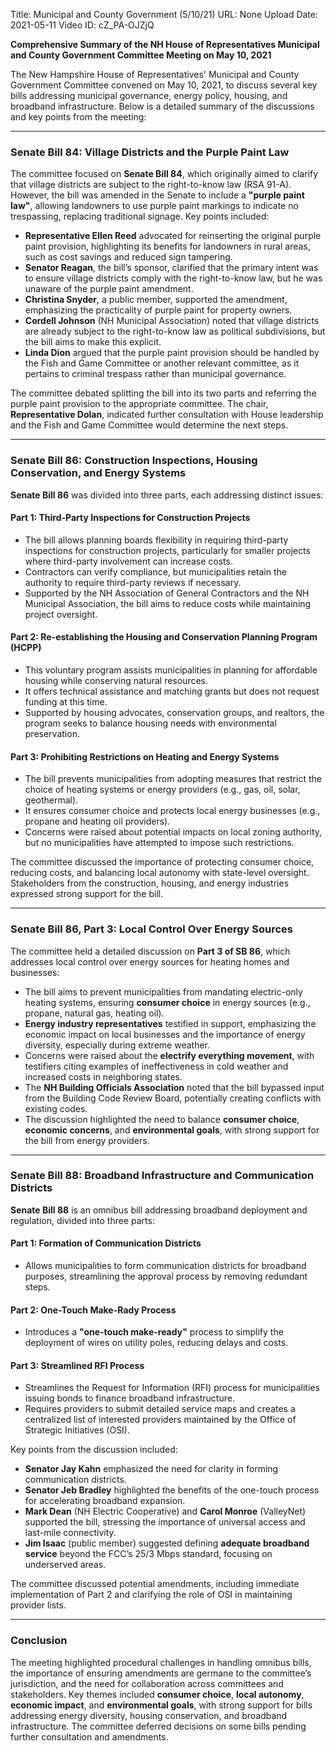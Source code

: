 Title: Municipal and County Government (5/10/21)
URL: None
Upload Date: 2021-05-11
Video ID: cZ_PA-OJZjQ

**Comprehensive Summary of the NH House of Representatives Municipal and County Government Committee Meeting on May 10, 2021**

The New Hampshire House of Representatives' Municipal and County Government Committee convened on May 10, 2021, to discuss several key bills addressing municipal governance, energy policy, housing, and broadband infrastructure. Below is a detailed summary of the discussions and key points from the meeting:

---

### **Senate Bill 84: Village Districts and the Purple Paint Law**
The committee focused on **Senate Bill 84**, which originally aimed to clarify that village districts are subject to the right-to-know law (RSA 91-A). However, the bill was amended in the Senate to include a **"purple paint law"**, allowing landowners to use purple paint markings to indicate no trespassing, replacing traditional signage. Key points included:
- **Representative Ellen Reed** advocated for reinserting the original purple paint provision, highlighting its benefits for landowners in rural areas, such as cost savings and reduced sign tampering.
- **Senator Reagan**, the bill’s sponsor, clarified that the primary intent was to ensure village districts comply with the right-to-know law, but he was unaware of the purple paint amendment.
- **Christina Snyder**, a public member, supported the amendment, emphasizing the practicality of purple paint for property owners.
- **Cordell Johnson** (NH Municipal Association) noted that village districts are already subject to the right-to-know law as political subdivisions, but the bill aims to make this explicit.
- **Linda Dion** argued that the purple paint provision should be handled by the Fish and Game Committee or another relevant committee, as it pertains to criminal trespass rather than municipal governance.

The committee debated splitting the bill into its two parts and referring the purple paint provision to the appropriate committee. The chair, **Representative Dolan**, indicated further consultation with House leadership and the Fish and Game Committee would determine the next steps.

---

### **Senate Bill 86: Construction Inspections, Housing Conservation, and Energy Systems**
**Senate Bill 86** was divided into three parts, each addressing distinct issues:

#### **Part 1: Third-Party Inspections for Construction Projects**
- The bill allows planning boards flexibility in requiring third-party inspections for construction projects, particularly for smaller projects where third-party involvement can increase costs.
- Contractors can verify compliance, but municipalities retain the authority to require third-party reviews if necessary.
- Supported by the NH Association of General Contractors and the NH Municipal Association, the bill aims to reduce costs while maintaining project oversight.

#### **Part 2: Re-establishing the Housing and Conservation Planning Program (HCPP)**
- This voluntary program assists municipalities in planning for affordable housing while conserving natural resources.
- It offers technical assistance and matching grants but does not request funding at this time.
- Supported by housing advocates, conservation groups, and realtors, the program seeks to balance housing needs with environmental preservation.

#### **Part 3: Prohibiting Restrictions on Heating and Energy Systems**
- The bill prevents municipalities from adopting measures that restrict the choice of heating systems or energy providers (e.g., gas, oil, solar, geothermal).
- It ensures consumer choice and protects local energy businesses (e.g., propane and heating oil providers).
- Concerns were raised about potential impacts on local zoning authority, but no municipalities have attempted to impose such restrictions.

The committee discussed the importance of protecting consumer choice, reducing costs, and balancing local autonomy with state-level oversight. Stakeholders from the construction, housing, and energy industries expressed strong support for the bill.

---

### **Senate Bill 86, Part 3: Local Control Over Energy Sources**
The committee held a detailed discussion on **Part 3 of SB 86**, which addresses local control over energy sources for heating homes and businesses:
- The bill aims to prevent municipalities from mandating electric-only heating systems, ensuring **consumer choice** in energy sources (e.g., propane, natural gas, heating oil).
- **Energy industry representatives** testified in support, emphasizing the economic impact on local businesses and the importance of energy diversity, especially during extreme weather.
- Concerns were raised about the **electrify everything movement**, with testifiers citing examples of ineffectiveness in cold weather and increased costs in neighboring states.
- The **NH Building Officials Association** noted that the bill bypassed input from the Building Code Review Board, potentially creating conflicts with existing codes.
- The discussion highlighted the need to balance **consumer choice**, **economic concerns**, and **environmental goals**, with strong support for the bill from energy providers.

---

### **Senate Bill 88: Broadband Infrastructure and Communication Districts**
**Senate Bill 88** is an omnibus bill addressing broadband deployment and regulation, divided into three parts:

#### **Part 1: Formation of Communication Districts**
- Allows municipalities to form communication districts for broadband purposes, streamlining the approval process by removing redundant steps.

#### **Part 2: One-Touch Make-Rady Process**
- Introduces a **"one-touch make-ready"** process to simplify the deployment of wires on utility poles, reducing delays and costs.

#### **Part 3: Streamlined RFI Process**
- Streamlines the Request for Information (RFI) process for municipalities issuing bonds to finance broadband infrastructure.
- Requires providers to submit detailed service maps and creates a centralized list of interested providers maintained by the Office of Strategic Initiatives (OSI).

Key points from the discussion included:
- **Senator Jay Kahn** emphasized the need for clarity in forming communication districts.
- **Senator Jeb Bradley** highlighted the benefits of the one-touch process for accelerating broadband expansion.
- **Mark Dean** (NH Electric Cooperative) and **Carol Monroe** (ValleyNet) supported the bill, stressing the importance of universal access and last-mile connectivity.
- **Jim Isaac** (public member) suggested defining **adequate broadband service** beyond the FCC’s 25/3 Mbps standard, focusing on underserved areas.

The committee discussed potential amendments, including immediate implementation of Part 2 and clarifying the role of OSI in maintaining provider lists.

---

### **Conclusion**
The meeting highlighted procedural challenges in handling omnibus bills, the importance of ensuring amendments are germane to the committee’s jurisdiction, and the need for collaboration across committees and stakeholders. Key themes included **consumer choice**, **local autonomy**, **economic impact**, and **environmental goals**, with strong support for bills addressing energy diversity, housing conservation, and broadband infrastructure. The committee deferred decisions on some bills pending further consultation and amendments.